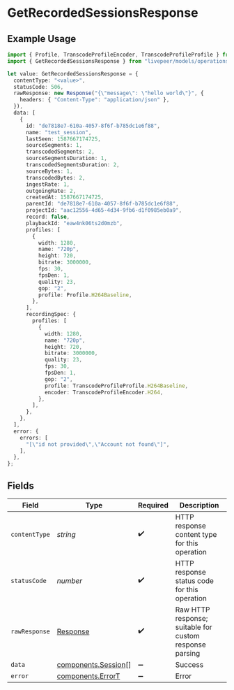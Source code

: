 # GetRecordedSessionsResponse

## Example Usage

```typescript
import { Profile, TranscodeProfileEncoder, TranscodeProfileProfile } from "livepeer/models/components";
import { GetRecordedSessionsResponse } from "livepeer/models/operations";

let value: GetRecordedSessionsResponse = {
  contentType: "<value>",
  statusCode: 506,
  rawResponse: new Response("{\"message\": \"hello world\"}", {
    headers: { "Content-Type": "application/json" },
  }),
  data: [
    {
      id: "de7818e7-610a-4057-8f6f-b785dc1e6f88",
      name: "test_session",
      lastSeen: 1587667174725,
      sourceSegments: 1,
      transcodedSegments: 2,
      sourceSegmentsDuration: 1,
      transcodedSegmentsDuration: 2,
      sourceBytes: 1,
      transcodedBytes: 2,
      ingestRate: 1,
      outgoingRate: 2,
      createdAt: 1587667174725,
      parentId: "de7818e7-610a-4057-8f6f-b785dc1e6f88",
      projectId: "aac12556-4d65-4d34-9fb6-d1f0985eb0a9",
      record: false,
      playbackId: "eaw4nk06ts2d0mzb",
      profiles: [
        {
          width: 1280,
          name: "720p",
          height: 720,
          bitrate: 3000000,
          fps: 30,
          fpsDen: 1,
          quality: 23,
          gop: "2",
          profile: Profile.H264Baseline,
        },
      ],
      recordingSpec: {
        profiles: [
          {
            width: 1280,
            name: "720p",
            height: 720,
            bitrate: 3000000,
            quality: 23,
            fps: 30,
            fpsDen: 1,
            gop: "2",
            profile: TranscodeProfileProfile.H264Baseline,
            encoder: TranscodeProfileEncoder.H264,
          },
        ],
      },
    },
  ],
  error: {
    errors: [
      "[\"id not provided\",\"Account not found\"]",
    ],
  },
};
```

## Fields

| Field                                                                 | Type                                                                  | Required                                                              | Description                                                           |
| --------------------------------------------------------------------- | --------------------------------------------------------------------- | --------------------------------------------------------------------- | --------------------------------------------------------------------- |
| `contentType`                                                         | *string*                                                              | :heavy_check_mark:                                                    | HTTP response content type for this operation                         |
| `statusCode`                                                          | *number*                                                              | :heavy_check_mark:                                                    | HTTP response status code for this operation                          |
| `rawResponse`                                                         | [Response](https://developer.mozilla.org/en-US/docs/Web/API/Response) | :heavy_check_mark:                                                    | Raw HTTP response; suitable for custom response parsing               |
| `data`                                                                | [components.Session](../../models/components/session.md)[]            | :heavy_minus_sign:                                                    | Success                                                               |
| `error`                                                               | [components.ErrorT](../../models/components/errort.md)                | :heavy_minus_sign:                                                    | Error                                                                 |